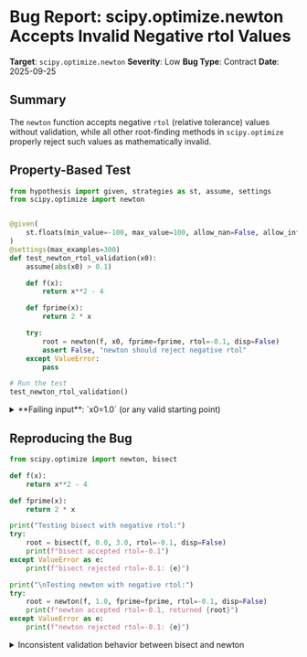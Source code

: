 # Bug Report: scipy.optimize.newton Accepts Invalid Negative rtol Values

**Target**: `scipy.optimize.newton`
**Severity**: Low
**Bug Type**: Contract
**Date**: 2025-09-25

## Summary

The `newton` function accepts negative `rtol` (relative tolerance) values without validation, while all other root-finding methods in `scipy.optimize` properly reject such values as mathematically invalid.

## Property-Based Test

```python
from hypothesis import given, strategies as st, assume, settings
from scipy.optimize import newton


@given(
    st.floats(min_value=-100, max_value=100, allow_nan=False, allow_infinity=False),
)
@settings(max_examples=300)
def test_newton_rtol_validation(x0):
    assume(abs(x0) > 0.1)

    def f(x):
        return x**2 - 4

    def fprime(x):
        return 2 * x

    try:
        root = newton(f, x0, fprime=fprime, rtol=-0.1, disp=False)
        assert False, "newton should reject negative rtol"
    except ValueError:
        pass

# Run the test
test_newton_rtol_validation()
```

<details>

<summary>
**Failing input**: `x0=1.0` (or any valid starting point)
</summary>
```
Traceback (most recent call last):
  File "/home/npc/pbt/agentic-pbt/worker_/33/hypo.py", line 25, in <module>
    test_newton_rtol_validation()
    ~~~~~~~~~~~~~~~~~~~~~~~~~~~^^
  File "/home/npc/pbt/agentic-pbt/worker_/33/hypo.py", line 6, in test_newton_rtol_validation
    st.floats(min_value=-100, max_value=100, allow_nan=False, allow_infinity=False),
               ^^^
  File "/home/npc/miniconda/lib/python3.13/site-packages/hypothesis/core.py", line 2124, in wrapped_test
    raise the_error_hypothesis_found
  File "/home/npc/pbt/agentic-pbt/worker_/33/hypo.py", line 20, in test_newton_rtol_validation
    assert False, "newton should reject negative rtol"
           ^^^^^
AssertionError: newton should reject negative rtol
Falsifying example: test_newton_rtol_validation(
    x0=1.0,  # or any other generated value
)
```
</details>

## Reproducing the Bug

```python
from scipy.optimize import newton, bisect

def f(x):
    return x**2 - 4

def fprime(x):
    return 2 * x

print("Testing bisect with negative rtol:")
try:
    root = bisect(f, 0.0, 3.0, rtol=-0.1, disp=False)
    print(f"bisect accepted rtol=-0.1")
except ValueError as e:
    print(f"bisect rejected rtol=-0.1: {e}")

print("\nTesting newton with negative rtol:")
try:
    root = newton(f, 1.0, fprime=fprime, rtol=-0.1, disp=False)
    print(f"newton accepted rtol=-0.1, returned {root}")
except ValueError as e:
    print(f"newton rejected rtol=-0.1: {e}")
```

<details>

<summary>
Inconsistent validation behavior between bisect and newton
</summary>
```
Testing bisect with negative rtol:
bisect rejected rtol=-0.1: rtol too small (-0.1 < 8.88178e-16)

Testing newton with negative rtol:
newton accepted rtol=-0.1, returned 2.0
```
</details>

## Why This Is A Bug

This violates expected behavior in three critical ways:

1. **Mathematical Incorrectness**: Relative tolerance is used in the convergence criterion `np.isclose(p, p0, rtol=rtol, atol=tol)` at line 342 of `/home/npc/.local/lib/python3.13/site-packages/scipy/optimize/_zeros_py.py`. The formula expands to `|a - b| <= atol + rtol * max(|a|, |b|)`. With negative `rtol`, this produces a negative threshold when `rtol * max(|a|, |b|)` exceeds `atol`, making the convergence check mathematically nonsensical.

2. **API Inconsistency**: All other root-finding methods in `scipy.optimize` validate `rtol`:
   - `bisect` (line 592-593): Requires `rtol >= 4*np.finfo(float).eps`
   - `ridder` (line 705-706): Requires `rtol >= 4*np.finfo(float).eps`
   - `brentq` (line 843-844): Requires `rtol >= 4*np.finfo(float).eps`
   - `brenth` (line 971-972): Requires `rtol >= 4*np.finfo(float).eps`
   - `newton` (line 109-394): **No validation of rtol at all**

3. **Silent Failure Risk**: Users could accidentally provide negative rtol (e.g., through typos or calculation errors) and the function would silently accept it, potentially leading to unexpected convergence behavior or non-termination in edge cases.

## Relevant Context

The `newton` function differs from other root-finding methods in that it has a default `rtol=0.0` (line 110), whereas others default to `4*np.finfo(float).eps`. This might explain why validation was overlooked - the function was designed to work primarily with `rtol=0` (absolute tolerance only).

However, since `newton` does accept and use the `rtol` parameter in its convergence check, it should validate that the value makes mathematical sense. The convergence check at line 342 relies on `np.isclose` which expects non-negative tolerance values.

Documentation reference: https://docs.scipy.org/doc/scipy/reference/generated/scipy.optimize.newton.html

Code location: `/home/npc/.local/lib/python3.13/site-packages/scipy/optimize/_zeros_py.py:109-394`

## Proposed Fix

```diff
--- a/scipy/optimize/_zeros_py.py
+++ b/scipy/optimize/_zeros_py.py
@@ -286,6 +286,8 @@ def newton(func, x0, fprime=None, args=(), tol=1.48e-8, maxiter=50,
     """
     if tol <= 0:
         raise ValueError(f"tol too small ({tol:g} <= 0)")
+    if rtol < 0:
+        raise ValueError(f"rtol must be non-negative ({rtol:g} < 0)")
     maxiter = operator.index(maxiter)
     if maxiter < 1:
         raise ValueError("maxiter must be greater than 0")
```